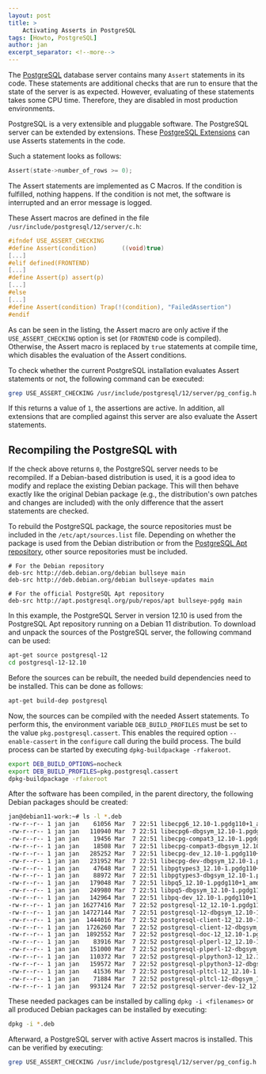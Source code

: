 ```yaml
---
layout: post
title: >
    Activating Asserts in PostgreSQL
tags: [Howto, PostgreSQL]
author: jan
excerpt_separator: <!--more-->
---
```


The [PostgreSQL](https://www.postgresql.org/) database server contains many `Assert` statements in its code. These statements are additional checks that are run to ensure that the state of the server is as expected. However, evaluating of these statements takes some CPU time. Therefore, they are disabled in most production environments. 

<!--more-->
PostgreSQL is a very extensible and pluggable software. The PostgreSQL server can be extended by extensions. These [PostgreSQL Extensions](https://www.postgresql.org/docs/13/sql-createextension.html) can use Asserts statements in the code. 

Such a statement looks as follows:

```c
Assert(state->number_of_rows >= 0);
```

The Assert statements are implemented as C Macros. If the condition is fulfilled, nothing happens. If the condition is not met, the software is interrupted and an error message is logged.

These Assert macros are defined in the file `/usr/include/postgresql/12/server/c.h`:

```c
#ifndef USE_ASSERT_CHECKING
#define Assert(condition)       ((void)true)
[...]
#elif defined(FRONTEND)
[...]
#define Assert(p) assert(p)
[...]
#else
[...]
#define Assert(condition) Trap(!(condition), "FailedAssertion")
#endif
```

As can be seen in the listing, the Assert macro are only active if the `USE_ASSERT_CHECKING` option is set (or `FRONTEND` code is compiled). Otherwise, the Assert macro is replaced by `true` statements at compile time, which disables the evaluation of the Assert conditions. 

To check whether the current PostgreSQL installation evaluates Assert statements or not, the following command can be executed:

```bash
grep USE_ASSERT_CHECKING /usr/include/postgresql/12/server/pg_config.h
```

If this returns a value of `1`, the assertions are active. In addition, all extensions that are complied against this server are also evaluate the Assert statements.

## Recompiling the PostgreSQL with 
If the check above returns `0`, the PostgreSQL server needs to be recompiled. If a Debian-based distribution is used, it is a good idea to modify and replace the existing Debian package. This will then behave exactly like the original Debian package (e.g., the distribution's own patches and changes are included) with the only difference that the assert statements are checked.

To rebuild the PostgreSQL package, the source repositories must be included in the `/etc/apt/sources.list` file. Depending on whether the package is used from the Debian distribution or from the [PostgreSQL Apt repository](https://www.postgresql.org/download/linux/debian/), other source repositories must be included. 

```
# For the Debian repository
deb-src http://deb.debian.org/debian bullseye main
deb-src http://deb.debian.org/debian bullseye-updates main

# For the official PostgreSQL Apt repository
deb-src http://apt.postgresql.org/pub/repos/apt bullseye-pgdg main
```

In this example, the PostgreSQL Server in version 12.10 is used from the PostgreSQL Apt repository running on a Debian 11 distribution. To download and unpack the sources of the PostgreSQL server, the following command can be used:

```bash
apt-get source postgresql-12
cd postgresql-12-12.10
```

Before the sources can be rebuilt, the needed build dependencies need to be installed. This can be done as follows:

```bash
apt-get build-dep postgresql
```

Now, the sources can be compiled with the needed Assert statements. To perform this, the environment variable `DEB_BUILD_PROFILES` must be set to the value `pkg.postgresql.cassert`. This enables the required option `--enable-cassert` in the `configure` call during the build process. The build process can be started by executing `dpkg-buildpackage -rfakeroot`.

```bash
export DEB_BUILD_OPTIONS=nocheck
export DEB_BUILD_PROFILES=pkg.postgresql.cassert
dpkg-buildpackage -rfakeroot
```

After the software has been compiled, in the parent directory, the following Debian packages should be created:

```bash
jan@debian11-work:~# ls -l *.deb
-rw-r--r-- 1 jan jan    61056 Mar  7 22:51 libecpg6_12.10-1.pgdg110+1_amd64.deb
-rw-r--r-- 1 jan jan   110940 Mar  7 22:51 libecpg6-dbgsym_12.10-1.pgdg110+1_amd64.deb
-rw-r--r-- 1 jan jan    19456 Mar  7 22:51 libecpg-compat3_12.10-1.pgdg110+1_amd64.deb
-rw-r--r-- 1 jan jan    18508 Mar  7 22:51 libecpg-compat3-dbgsym_12.10-1.pgdg110+1_amd64.deb
-rw-r--r-- 1 jan jan   285252 Mar  7 22:51 libecpg-dev_12.10-1.pgdg110+1_amd64.deb
-rw-r--r-- 1 jan jan   231952 Mar  7 22:51 libecpg-dev-dbgsym_12.10-1.pgdg110+1_amd64.deb
-rw-r--r-- 1 jan jan    47648 Mar  7 22:51 libpgtypes3_12.10-1.pgdg110+1_amd64.deb
-rw-r--r-- 1 jan jan    88972 Mar  7 22:51 libpgtypes3-dbgsym_12.10-1.pgdg110+1_amd64.deb
-rw-r--r-- 1 jan jan   179048 Mar  7 22:51 libpq5_12.10-1.pgdg110+1_amd64.deb
-rw-r--r-- 1 jan jan   249980 Mar  7 22:51 libpq5-dbgsym_12.10-1.pgdg110+1_amd64.deb
-rw-r--r-- 1 jan jan   142964 Mar  7 22:51 libpq-dev_12.10-1.pgdg110+1_amd64.deb
-rw-r--r-- 1 jan jan 16277416 Mar  7 22:52 postgresql-12_12.10-1.pgdg110+1_amd64.deb
-rw-r--r-- 1 jan jan 14727144 Mar  7 22:51 postgresql-12-dbgsym_12.10-1.pgdg110+1_amd64.deb
-rw-r--r-- 1 jan jan  1444016 Mar  7 22:52 postgresql-client-12_12.10-1.pgdg110+1_amd64.deb
-rw-r--r-- 1 jan jan  1726260 Mar  7 22:52 postgresql-client-12-dbgsym_12.10-1.pgdg110+1_amd64.deb
-rw-r--r-- 1 jan jan  1892552 Mar  7 22:52 postgresql-doc-12_12.10-1.pgdg110+1_all.deb
-rw-r--r-- 1 jan jan    83916 Mar  7 22:52 postgresql-plperl-12_12.10-1.pgdg110+1_amd64.deb
-rw-r--r-- 1 jan jan   151000 Mar  7 22:52 postgresql-plperl-12-dbgsym_12.10-1.pgdg110+1_amd64.deb
-rw-r--r-- 1 jan jan   110372 Mar  7 22:52 postgresql-plpython3-12_12.10-1.pgdg110+1_amd64.deb
-rw-r--r-- 1 jan jan   159572 Mar  7 22:52 postgresql-plpython3-12-dbgsym_12.10-1.pgdg110+1_amd64.deb
-rw-r--r-- 1 jan jan    41536 Mar  7 22:52 postgresql-pltcl-12_12.10-1.pgdg110+1_amd64.deb
-rw-r--r-- 1 jan jan    71884 Mar  7 22:52 postgresql-pltcl-12-dbgsym_12.10-1.pgdg110+1_amd64.deb
-rw-r--r-- 1 jan jan   993124 Mar  7 22:52 postgresql-server-dev-12_12.10-1.pgdg110+1_amd64.deb
```

These needed packages can be installed by calling `dpkg -i <filenames>` or all produced Debian packages can be installed by executing:

```bash
dpkg -i *.deb
```

Afterward, a PostgreSQL server with active Assert macros is installed. This can be verified by executing:

```bash
grep USE_ASSERT_CHECKING /usr/include/postgresql/12/server/pg_config.h
```
